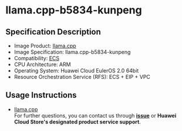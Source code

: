 # llama.cpp-b5834-kunpeng
## Specification Description
- Image Product: [llama.cpp](https://marketplace.huaweicloud.com/intl/hidden/contents/6fa48dca-33e9-4922-9090-ea87415b4354)
- Image Specification: llama.cpp-b5834-kunpeng
- Compatibility: [ECS](https://support.huaweicloud.com/ecs/index.html)
- CPU Architecture: ARM
- Operating System: Huawei Cloud EulerOS 2.0 64bit
- Resource Orchestration Service (RFS): ECS + EIP + VPC
## Usage Instructions
- [llama.cpp](./docs/usage.md)<br>
For further questions, you can contact us through [**issue**](https://github.com/HuaweiCloudDeveloper/llama.cpp-image/issues) or **Huawei Cloud Store's designated product service support**. 
